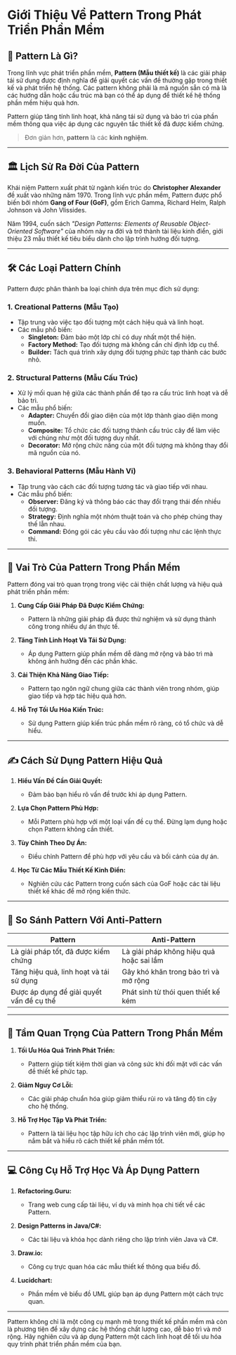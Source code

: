 # Giới Thiệu Về Pattern Trong Phát Triển Phần Mềm  

## 📖 **Pattern Là Gì?**  

Trong lĩnh vực phát triển phần mềm, **Pattern (Mẫu thiết kế)** là các giải pháp tái sử dụng được định nghĩa để giải quyết các vấn đề thường gặp trong thiết kế và phát triển hệ thống. Các pattern không phải là mã nguồn sẵn có mà là các hướng dẫn hoặc cấu trúc mà bạn có thể áp dụng để thiết kế hệ thống phần mềm hiệu quả hơn.  

Pattern giúp tăng tính linh hoạt, khả năng tái sử dụng và bảo trì của phần mềm thông qua việc áp dụng các nguyên tắc thiết kế đã được kiểm chứng.  

>Đơn giản hơn, **pattern** là các **kinh nghiệm**.

---

## 🏛 **Lịch Sử Ra Đời Của Pattern**  

Khái niệm Pattern xuất phát từ ngành kiến trúc do **Christopher Alexander** đề xuất vào những năm 1970. Trong lĩnh vực phần mềm, Pattern được phổ biến bởi nhóm **Gang of Four (GoF)**, gồm Erich Gamma, Richard Helm, Ralph Johnson và John Vlissides.  

Năm 1994, cuốn sách *"Design Patterns: Elements of Reusable Object-Oriented Software"* của nhóm này ra đời và trở thành tài liệu kinh điển, giới thiệu 23 mẫu thiết kế tiêu biểu dành cho lập trình hướng đối tượng.  

---

## 🛠 **Các Loại Pattern Chính**  

Pattern được phân thành ba loại chính dựa trên mục đích sử dụng:  

### **1. Creational Patterns (Mẫu Tạo)**  
- Tập trung vào việc tạo đối tượng một cách hiệu quả và linh hoạt.  
- Các mẫu phổ biến:  
  - **Singleton:** Đảm bảo một lớp chỉ có duy nhất một thể hiện.  
  - **Factory Method:** Tạo đối tượng mà không cần chỉ định lớp cụ thể.  
  - **Builder:** Tách quá trình xây dựng đối tượng phức tạp thành các bước nhỏ.  

### **2. Structural Patterns (Mẫu Cấu Trúc)**  
- Xử lý mối quan hệ giữa các thành phần để tạo ra cấu trúc linh hoạt và dễ bảo trì.  
- Các mẫu phổ biến:  
  - **Adapter:** Chuyển đổi giao diện của một lớp thành giao diện mong muốn.  
  - **Composite:** Tổ chức các đối tượng thành cấu trúc cây để làm việc với chúng như một đối tượng duy nhất.  
  - **Decorator:** Mở rộng chức năng của một đối tượng mà không thay đổi mã nguồn của nó.  

### **3. Behavioral Patterns (Mẫu Hành Vi)**  
- Tập trung vào cách các đối tượng tương tác và giao tiếp với nhau.  
- Các mẫu phổ biến:  
  - **Observer:** Đăng ký và thông báo các thay đổi trạng thái đến nhiều đối tượng.  
  - **Strategy:** Định nghĩa một nhóm thuật toán và cho phép chúng thay thế lẫn nhau.  
  - **Command:** Đóng gói các yêu cầu vào đối tượng như các lệnh thực thi.  

---

## 🎯 **Vai Trò Của Pattern Trong Phần Mềm**  

Pattern đóng vai trò quan trọng trong việc cải thiện chất lượng và hiệu quả phát triển phần mềm:  

1. **Cung Cấp Giải Pháp Đã Được Kiểm Chứng:**  
   - Pattern là những giải pháp đã được thử nghiệm và sử dụng thành công trong nhiều dự án thực tế.  

2. **Tăng Tính Linh Hoạt Và Tái Sử Dụng:**  
   - Áp dụng Pattern giúp phần mềm dễ dàng mở rộng và bảo trì mà không ảnh hưởng đến các phần khác.  

3. **Cải Thiện Khả Năng Giao Tiếp:**  
   - Pattern tạo ngôn ngữ chung giữa các thành viên trong nhóm, giúp giao tiếp và hợp tác hiệu quả hơn.  

4. **Hỗ Trợ Tối Ưu Hóa Kiến Trúc:**  
   - Sử dụng Pattern giúp kiến trúc phần mềm rõ ràng, có tổ chức và dễ hiểu.  

---

## ✍️ **Cách Sử Dụng Pattern Hiệu Quả**  

1. **Hiểu Vấn Đề Cần Giải Quyết:**  
   - Đảm bảo bạn hiểu rõ vấn đề trước khi áp dụng Pattern.  

2. **Lựa Chọn Pattern Phù Hợp:**  
   - Mỗi Pattern phù hợp với một loại vấn đề cụ thể. Đừng lạm dụng hoặc chọn Pattern không cần thiết.  

3. **Tùy Chỉnh Theo Dự Án:**  
   - Điều chỉnh Pattern để phù hợp với yêu cầu và bối cảnh của dự án.  

4. **Học Từ Các Mẫu Thiết Kế Kinh Điển:**  
   - Nghiên cứu các Pattern trong cuốn sách của GoF hoặc các tài liệu thiết kế khác để mở rộng kiến thức.  

---

## 🔄 **So Sánh Pattern Với Anti-Pattern**  

| **Pattern**                          | **Anti-Pattern**                     |  
|--------------------------------------|--------------------------------------|  
| Là giải pháp tốt, đã được kiểm chứng | Là giải pháp không hiệu quả hoặc sai lầm |  
| Tăng hiệu quả, linh hoạt và tái sử dụng | Gây khó khăn trong bảo trì và mở rộng |  
| Được áp dụng để giải quyết vấn đề cụ thể | Phát sinh từ thói quen thiết kế kém |  

---

## 🌟 **Tầm Quan Trọng Của Pattern Trong Phần Mềm**  

1. **Tối Ưu Hóa Quá Trình Phát Triển:**  
   - Pattern giúp tiết kiệm thời gian và công sức khi đối mặt với các vấn đề thiết kế phức tạp.  

2. **Giảm Nguy Cơ Lỗi:**  
   - Các giải pháp chuẩn hóa giúp giảm thiểu rủi ro và tăng độ tin cậy cho hệ thống.  

3. **Hỗ Trợ Học Tập Và Phát Triển:**  
   - Pattern là tài liệu học tập hữu ích cho các lập trình viên mới, giúp họ nắm bắt và hiểu rõ cách thiết kế phần mềm tốt.  

---

## 💻 **Công Cụ Hỗ Trợ Học Và Áp Dụng Pattern**  

1. **Refactoring.Guru:**  
   - Trang web cung cấp tài liệu, ví dụ và minh họa chi tiết về các Pattern.  

2. **Design Patterns in Java/C#:**  
   - Các tài liệu và khóa học dành riêng cho lập trình viên Java và C#.  

3. **Draw.io:**  
   - Công cụ trực quan hóa các mẫu thiết kế thông qua biểu đồ.  

4. **Lucidchart:**  
   - Phần mềm vẽ biểu đồ UML giúp bạn áp dụng Pattern một cách trực quan.  

---

Pattern không chỉ là một công cụ mạnh mẽ trong thiết kế phần mềm mà còn là phương tiện để xây dựng các hệ thống chất lượng cao, dễ bảo trì và mở rộng. Hãy nghiên cứu và áp dụng Pattern một cách linh hoạt để tối ưu hóa quy trình phát triển phần mềm của bạn.  
